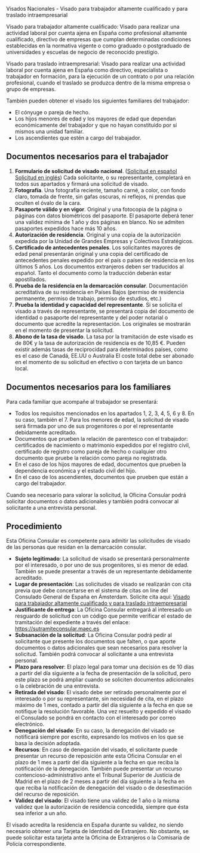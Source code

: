  Visados Nacionales - Visado para trabajador altamente cualificado y para traslado intraempresarial

  Visado para trabajador altamente cualificado: Visado para realizar una actividad laboral por cuenta ajena en España como profesional altamente cualificado, directivo de empresas que cumplan determinadas condiciones establecidas en la normativa vigente o como graduado o postgraduado de universidades y escuelas de negocio de reconocido prestigio. 

 Visado para traslado intraempresarial: Visado para realizar una actividad laboral por cuenta ajena en España como directivo, especialista o trabajador en formación, para la ejecución de un contrato o por una relación profesional, cuando el traslado se produzca dentro de la misma empresa o grupo de empresas. 

 También pueden obtener el visado los siguientes familiares del trabajador:

 * El cónyuge o pareja de hecho.
* Los hijos menores de edad y los mayores de edad que dependan económicamente del trabajador y que no hayan constituido por sí mismos una unidad familiar.
* Los ascendientes que estén a cargo del trabajador.

 Documentos necesarios para el trabajador
----------------------------------------

 1. **Formulario de solicitud de visado nacional**. ([Solicitud en español](https://www.exteriores.gob.es/DocumentosAuxiliaresSC/Pa%C3%ADses%20Bajos/AMSTERDAM%20%28C%29/SolicitudNacionalES.pdf) [Solicitud en inglés](https://www.exteriores.gob.es/DocumentosAuxiliaresSC/Pa%C3%ADses%20Bajos/AMSTERDAM%20%28C%29/SolicitudNacionalEN.pdf)) Cada solicitante, o su representante, completará en todos sus apartados y firmará una solicitud de visado.
2. **Fotografía**. Una fotografía reciente, tamaño carné, a color, con fondo claro, tomada de frente, sin gafas oscuras, ni reflejos, ni prendas que oculten el óvalo de la cara.
3. **Pasaporte válido y en vigor**. Original y una fotocopia de la página o páginas con datos biométricos del pasaporte. El pasaporte deberá tener una validez mínima de 1 año y dos páginas en blanco. No se admiten pasaportes expedidos hace más 10 años.
4. **Autorización de residencia**. Original y una copia de la autorización expedida por la Unidad de Grandes Empresas y Colectivos Estratégicos.
5. **Certificado de antecedentes penales**. Los solicitantes mayores de edad penal presentarán original y una copia del certificado de antecedentes penales expedido por el país o países de residencia en los últimos 5 años. Los documentos extranjeros deben ser traducidos al español. Tanto el documento como la traducción deberán estar apostillados.
6. **Prueba de la residencia en la demarcación consular**. Documentación acreditativa de su residencia en Países Bajos (permiso de residencia permanente, permiso de trabajo, permiso de estudios, etc.)
7. **Prueba la identidad y capacidad del representante**. Si se solicita el visado a través de representante, se presentará copia del documento de identidad o pasaporte del representante y del poder notarial o documento que acredite la representación. Los originales se mostrarán en el momento de presentar la solicitud.
8. **Abono de la tasa de visado**. La tasa por la tramitación de este visado es de 80€ y la tasa de autorización de residencia es de 10,85 €. Pueden existir además tasas de reciprocidad para determinados países, como es el caso de Canadá, EE.UU o Australia El coste total debe ser abonado en el momento de su solicitud en efectivo o con tarjeta de un banco local.

 Documentos necesarios para los familiares
-----------------------------------------

 Para cada familiar que acompañe al trabajador se presentará: 

 * Todos los requisitos mencionados en los apartados 1, 2, 3, 4, 5, 6 y 8. En su caso, también el 7. Para los menores de edad, la solicitud de visado será firmada por uno de sus progenitores o por el representante debidamente acreditado.
* Documentos que prueben la relación de parentesco con el trabajador: certificados de nacimiento o matrimonio expedidos por el registro civil, certificado de registro como pareja de hecho o cualquier otro documento que pruebe la relación como pareja no registrada.
* En el caso de los hijos mayores de edad, documentos que prueben la dependencia económica y el estado civil del hijo.
* En el caso de los ascendientes, documentos que prueben que están a cargo del trabajador.

 Cuando sea necesario para valorar la solicitud, la Oficina Consular podrá solicitar documentos o datos adicionales y también podrá convocar al solicitante a una entrevista personal. 

 Procedimiento
-------------

 Esta Oficina Consular es competente para admitir las solicitudes de visado de las personas que residan en la demarcación consular.

 * **Sujeto legitimado**: La solicitud de visado se presentará personalmente por el interesado, o por uno de sus progenitores, si es menor de edad. También se puede presentar a través de un representante debidamente acreditado.
* **Lugar de presentación**: Las solicitudes de visado se realizarán con cita previa que debe concertarse en el sistema de citas on line del Consulado General de España en Ámsterdam. Solicite cita aquí:  [Visado para trabajador altamente cualificado y para traslado intraempresarial](https://app.bookitit.com/es/hosteds/widgetdefault/2c6277fc2bf43562ccce5c647ff1db4eb#datetime)
* **Justificante de entrega**: La Oficina Consular entregará al interesado un resguardo de solicitud con un código que permite verificar el estado de tramitación del expediente a través del enlace: <https://sutramiteconsular.maec.es>
* **Subsanación de la solicitud**: La Oficina Consular podrá pedir al solicitante que presente los documentos que falten, o que aporte documentos o datos adicionales que sean necesarios para resolver la solicitud. También podrá convocar al solicitante a una entrevista personal.
* **Plazo para resolver**: El plazo legal para tomar una decisión es de 10 días a partir del día siguiente a la fecha de presentación de la solicitud, pero este plazo se podrá ampliar cuando se soliciten documentos adicionales o la celebración de una entrevista.
* **Retirada del visado**: El visado debe ser retirado personalmente por el interesado o por su representante, sin necesidad de cita, en el plazo máximo de 1 mes, contado a partir del día siguiente a la fecha en que se notifique la resolución favorable. Una vez resuelto y expedido el visado el Consulado se pondrá en contacto con el interesado por correo electrónico.
* **Denegación del visado**: En su caso, la denegación del visado se notificará siempre por escrito, expresando los motivos en los que se basa la decisión adoptada.
* **Recursos**: En caso de denegación del visado, el solicitante puede presentar un recurso de reposición ante esta Oficina Consular en el plazo de 1 mes a partir del día siguiente a la fecha en que reciba la notificación de la denegación. También puede presentar un recurso contencioso-administrativo ante el Tribunal Superior de Justicia de Madrid en el plazo de 2 meses a partir del día siguiente a la fecha en que reciba la notificación de denegación del visado o de desestimación del recurso de reposición.
* **Validez del visado**: El visado tiene una validez de 1 año o la misma validez que la autorización de residencia concedida, siempre que ésta sea inferior a un año. 

 El visado acredita la residencia en España durante su validez, no siendo necesario obtener una Tarjeta de Identidad de Extranjero. No obstante, se puede solicitar esta tarjeta ante la Oficina de Extranjeros o la Comisaría de Policía correspondiente.

  